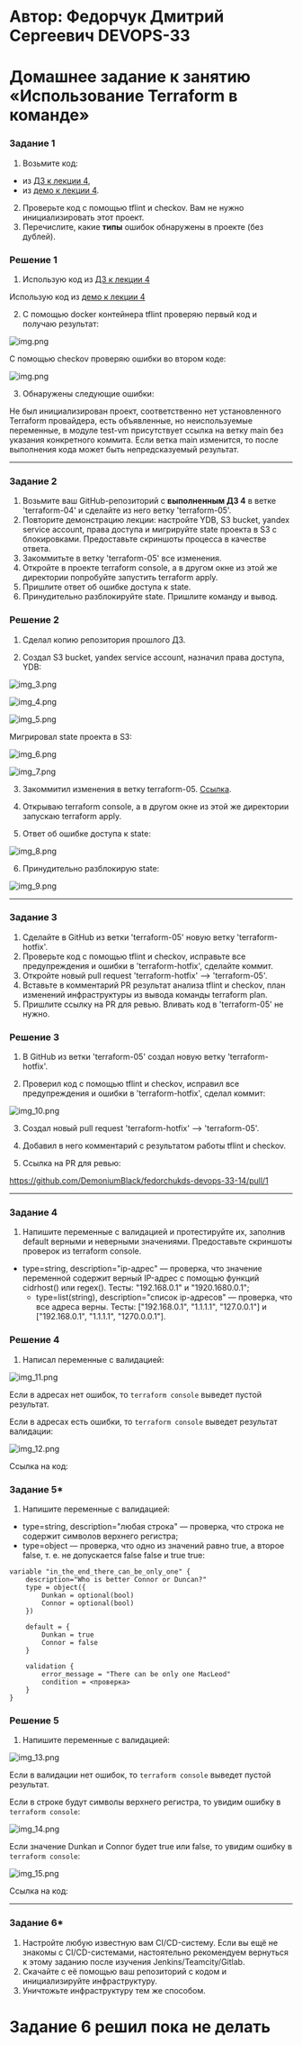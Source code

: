 # Автор: Федорчук Дмитрий Сергеевич DEVOPS-33

# Домашнее задание к занятию «Использование Terraform в команде»

### Задание 1

1. Возьмите код:
- из [ДЗ к лекции 4](https://github.com/netology-code/ter-homeworks/tree/main/04/src),
- из [демо к лекции 4](https://github.com/netology-code/ter-homeworks/tree/main/04/demonstration1).
2. Проверьте код с помощью tflint и checkov. Вам не нужно инициализировать этот проект.
3. Перечислите, какие **типы** ошибок обнаружены в проекте (без дублей).

### Решение 1

1. Использую код из [ДЗ к лекции 4](https://github.com/netology-code/ter-homeworks/tree/main/04/src)

Использую код из [демо к лекции 4](https://github.com/netology-code/ter-homeworks/tree/main/04/demonstration1)

2. С помощью docker контейнера tflint проверяю первый код и получаю результат:

![img.png](IMG/img_1.png)

С помощью checkov проверяю ошибки во втором коде:

![img.png](IMG/img_2.png)

3. Обнаружены следующие ошибки:

Не был инициализирован проект, соответственно нет установленного Terraform провайдера, есть объявленные, но неиспользуемые переменные, в модуле test-vm присутствует ссылка на ветку main без указания конкретного коммита. Если ветка main изменится, то после выполнения кода может быть непредсказуемый результат. 

------

### Задание 2

1. Возьмите ваш GitHub-репозиторий с **выполненным ДЗ 4** в ветке 'terraform-04' и сделайте из него ветку 'terraform-05'.
2. Повторите демонстрацию лекции: настройте YDB, S3 bucket, yandex service account, права доступа и мигрируйте state проекта в S3 с блокировками. Предоставьте скриншоты процесса в качестве ответа.
3. Закоммитьте в ветку 'terraform-05' все изменения.
4. Откройте в проекте terraform console, а в другом окне из этой же директории попробуйте запустить terraform apply.
5. Пришлите ответ об ошибке доступа к state.
6. Принудительно разблокируйте state. Пришлите команду и вывод.

### Решение 2

1. Сделал копию репозитория прошлого ДЗ.

2. Создал S3 bucket, yandex service account, назначил права доступа, YDB:

![img_3.png](IMG/img_3.png)

![img_4.png](IMG/img_4.png)

![img_5.png](IMG/img_5.png)

Мигрировал state проекта в S3:

![img_6.png](IMG/img_6.png)

![img_7.png](IMG/img_7.png)

3. Закоммитил изменения в ветку terraform-05. [Ссылка](https://github.com/DemoniumBlack/fedorchukds-devops-33-14/tree/terraform-05).

4. Открываю terraform console, а в другом окне из этой же директории запускаю terraform apply.

5. Ответ об ошибке доступа к state:

![img_8.png](IMG/img_8.png)

6. Принудительно разблокирую state:

![img_9.png](IMG/img_9.png)

------
### Задание 3

1. Сделайте в GitHub из ветки 'terraform-05' новую ветку 'terraform-hotfix'.
2. Проверьте код с помощью tflint и checkov, исправьте все предупреждения и ошибки в 'terraform-hotfix', сделайте коммит.
3. Откройте новый pull request 'terraform-hotfix' --> 'terraform-05'. 
4. Вставьте в комментарий PR результат анализа tflint и checkov, план изменений инфраструктуры из вывода команды terraform plan.
5. Пришлите ссылку на PR для ревью. Вливать код в 'terraform-05' не нужно.

### Решение 3

1. В GitHub из ветки 'terraform-05' создал новую ветку 'terraform-hotfix'.

2. Проверил код с помощью tflint и checkov, исправил все предупреждения и ошибки в 'terraform-hotfix', сделал коммит:

![img_10.png](IMG/img_10.png)

3. Создал новый pull request 'terraform-hotfix' --> 'terraform-05'.

4. Добавил в него комментарий с результатом работы tflint и checkov.

5. Ссылка на PR для ревью:

https://github.com/DemoniumBlack/fedorchukds-devops-33-14/pull/1

------
### Задание 4

1. Напишите переменные с валидацией и протестируйте их, заполнив default верными и неверными значениями. Предоставьте скриншоты проверок из terraform console. 

- type=string, description="ip-адрес" — проверка, что значение переменной содержит верный IP-адрес с помощью функций cidrhost() или regex(). Тесты:  "192.168.0.1" и "1920.1680.0.1";
  - type=list(string), description="список ip-адресов" — проверка, что все адреса верны. Тесты:  ["192.168.0.1", "1.1.1.1", "127.0.0.1"] и ["192.168.0.1", "1.1.1.1", "1270.0.0.1"].

### Решение 4

1. Написал переменные с валидацией:

![img_11.png](IMG/img_11.png)

Если в адресах нет ошибок, то ```terraform console``` выведет пустой результат.

Если в адресах есть ошибки, то ```terraform console``` выведет результат валидации:

![img_12.png](IMG/img_12.png)

Ссылка на код: 


### Задание 5*
1. Напишите переменные с валидацией:
- type=string, description="любая строка" — проверка, что строка не содержит символов верхнего регистра;
- type=object — проверка, что одно из значений равно true, а второе false, т. е. не допускается false false и true true:
```
variable "in_the_end_there_can_be_only_one" {
    description="Who is better Connor or Duncan?"
    type = object({
        Dunkan = optional(bool)
        Connor = optional(bool)
    })

    default = {
        Dunkan = true
        Connor = false
    }

    validation {
        error_message = "There can be only one MacLeod"
        condition = <проверка>
    }
}
```

### Решение 5

1. Напишите переменные с валидацией:

![img_13.png](IMG/img_13.png)

Если в валидации нет ошибок, то ```terraform console``` выведет пустой результат.

Если в строке будут символы верхнего регистра, то увидим ошибку в ```terraform console```:

![img_14.png](IMG/img_14.png)

Если значение Dunkan и Connor будет true или false, то увидим ошибку в ```terraform console```:

![img_15.png](img_15.png)

Ссылка на код: 

------
### Задание 6*

1. Настройте любую известную вам CI/CD-систему. Если вы ещё не знакомы с CI/CD-системами, настоятельно рекомендуем вернуться к этому заданию после изучения Jenkins/Teamcity/Gitlab.
2. Скачайте с её помощью ваш репозиторий с кодом и инициализируйте инфраструктуру.
3. Уничтожьте инфраструктуру тем же способом.

# Задание 6 решил пока не делать